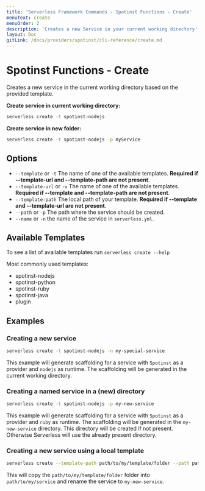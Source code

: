 ```yaml
---
title: 'Serverless Framework Commands - Spotinst Functions - Create'
menuText: create
menuOrder: 2
description: 'Creates a new Service in your current working directory'
layout: Doc
gitLink: /docs/providers/spotinst/cli-reference/create.md
---
```


# Spotinst Functions - Create

Creates a new service in the current working directory based on the provided template.

**Create service in current working directory:**

```bash
serverless create -t spotinst-nodejs
```

**Create service in new folder:**

```bash
serverless create -t spotinst-nodejs -p myService
```

## Options
- `--template` or `-t` The name of one of the available templates. **Required if --template-url and --template-path are not present**.
- `--template-url` or `-u` The name of one of the available templates. **Required if --template and --template-path are not present**.
- `--template-path` The local path of your template. **Required if --template and --template-url are not present**.
- `--path` or `-p` The path where the service should be created.
- `--name` or `-n` the name of the service in `serverless.yml`.

## Available Templates

To see a list of available templates run `serverless create --help`

Most commonly used templates:

- spotinst-nodejs
- spotinst-python
- spotinst-ruby
- spotinst-java
- plugin

<!--
- spotinst-java
- plugin
-->

## Examples

### Creating a new service

```bash
serverless create -t spotinst-nodejs -n my-special-service
```

This example will generate scaffolding for a service with `Spotinst` as a provider and `nodejs` as runtime. The scaffolding
will be generated in the current working directory.

### Creating a named service in a (new) directory

```bash
serverless create -t spotinst-nodejs -p my-new-service
```

This example will generate scaffolding for a service with `Spotinst` as a provider and `ruby` as runtime. The scaffolding
will be generated in the `my-new-service` directory. This directory will be created if not present. Otherwise Serverless
will use the already present directory.

### Creating a new service using a local template

```bash
serverless create --template-path path/to/my/template/folder --path path/to/my/service --name my-new-service
```

This will copy the `path/to/my/template/folder` folder into `path/to/my/service` and rename the service to `my-new-service`.
